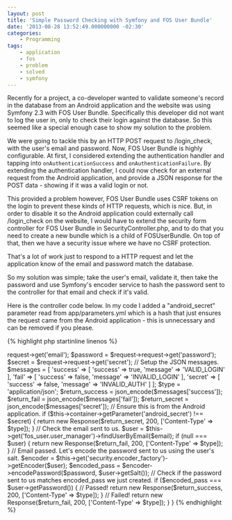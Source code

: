 ```yaml
---
layout: post
title: 'Simple Password Checking with Symfony and FOS User Bundle'
date: '2013-08-28 13:52:49.000000000 -02:30'
categories:
    - Programming
tags:
    - application
    - fos
    - problem
    - solved
    - symfony
---
```

Recently for a project, a co-developer wanted to validate someone's record in the database from an Android application and the website was using Symfony 2.3 with FOS User Bundle. Specifically this developer did not want to log the user in, only to check their login against the database. So this seemed like a special enough case to show my solution to the problem.

We were going to tackle this by an HTTP POST request to /login_check, with the user's email and password. Now, FOS User Bundle is highly configurable. At first, I considered extending the authentication handler and tapping into `onAuthenticationSuccess` and `onAuthenticationFailure`. By extending the authentication handler, I could now check for an external request from the Android application, and provide a JSON response for the POST data - showing if it was a valid login or not.

This provided a problem however, FOS User Bundle uses CSRF tokens on the login to prevent these kinds of HTTP requests, which is nice. But, in order to disable it so the Android application could externally call /login_check on the website, I would have to extend the security form controller for FOS User Bundle in SecurityController.php, and to do that you need to create a new bundle which is a child of FOSUserBundle. On top of that, then we have a security issue where we have no CSRF protection.

That's a lot of work just to respond to a HTTP request and let the application know of the email and password match the database.

So my solution was simple; take the user's email, validate it, then take the password and use Symfony's encoder service to hash the password sent to the controller for that email and check if it's valid.

Here is the controller code below. In my code I added a "android_secret" parameter read from app/parameters.yml which is a hash that just ensures the request came from the Android application - this is unnecessary and can be removed if you please.

{% highlight php startinline linenos %}
<?php

namespace Acme\WebsiteBundle\Controller;

use Symfony\Bundle\FrameworkBundle\Controller\Controller;
use Symfony\Component\HttpFoundation\Request;
use Symfony\Component\HttpFoundation\Response;

class AndroidController extends Controller
{
  public function checkLoginAction(Request $request)
  {
	// Get our POST data.
    $email    = $request->request->get('email');
    $password = $request->request->get('password');
    $secret   = $request->request->get('secret');

	// Setup the JSON messages.
    $messages = [
      'success' => [
        'success' => true,
        'message' => 'VALID_LOGIN'
      ],
      'fail'    => [
        'success' => false,
        'message' => 'INVALID_LOGIN'
      ],
      'secret'  => [
        'success' => false,
        'message' => 'INVALID_AUTH'
      ]
    ];

    $type           = 'application/json';
    $return_success = json_encode($messages['success']);
    $return_fail    = json_encode($messages['fail']);
    $return_secret  = json_encode($messages['secret']);

	// Ensure this is from the Android application.
    if ($this->container->getParameter('android_secret') !== $secret) {
      return new Response($return_secret, 200, ['Content-Type' => $type]);
    }

	// Check the email sent to us.
    $user = $this->get('fos_user.user_manager')->findUserByEmail($email);
    if (null === $user) {
      return new Response($return_fail, 200, ['Content-Type' => $type]);
    }

	// Email passed. Let's encode the password sent to us using the user's salt.
    $encoder      = $this->get('security.encoder_factory')->getEncoder($user);
    $encoded_pass = $encoder->encodePassword($password, $user->getSalt());

	// Check if the password sent to us matches encoded_pass we just created.
    if ($encoded_pass === $user->getPassword()) {
    // Passed!
      return new Response($return_success, 200, ['Content-Type' => $type]);
    }

	// Failed!
    return new Response($return_fail, 200, ['Content-Type' => $type]);
  }
}
{% endhighlight %}